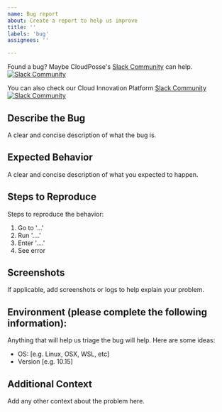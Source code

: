 ```yaml
---
name: Bug report
about: Create a report to help us improve
title: ''
labels: 'bug'
assignees: ''

---
```


Found a bug? Maybe CloudPosse's [Slack Community](https://slack.cloudposse.com) can help.
[![Slack Community](https://slack.cloudposse.com/badge.svg)](https://slack.cloudposse.com)

You can also check our Cloud Innovation Platform [Slack Community](https://slack.sgcip.com)
[![Slack Community](https://slack.sgcip.com/badge.svg)](https://slack.sgcip.com)

## Describe the Bug
A clear and concise description of what the bug is.

## Expected Behavior
A clear and concise description of what you expected to happen.

## Steps to Reproduce
Steps to reproduce the behavior:
1. Go to '...'
2. Run '....'
3. Enter '....'
4. See error

## Screenshots
If applicable, add screenshots or logs to help explain your problem.

## Environment (please complete the following information):

Anything that will help us triage the bug will help. Here are some ideas:
 - OS: [e.g. Linux, OSX, WSL, etc]
 - Version [e.g. 10.15]

## Additional Context
Add any other context about the problem here.